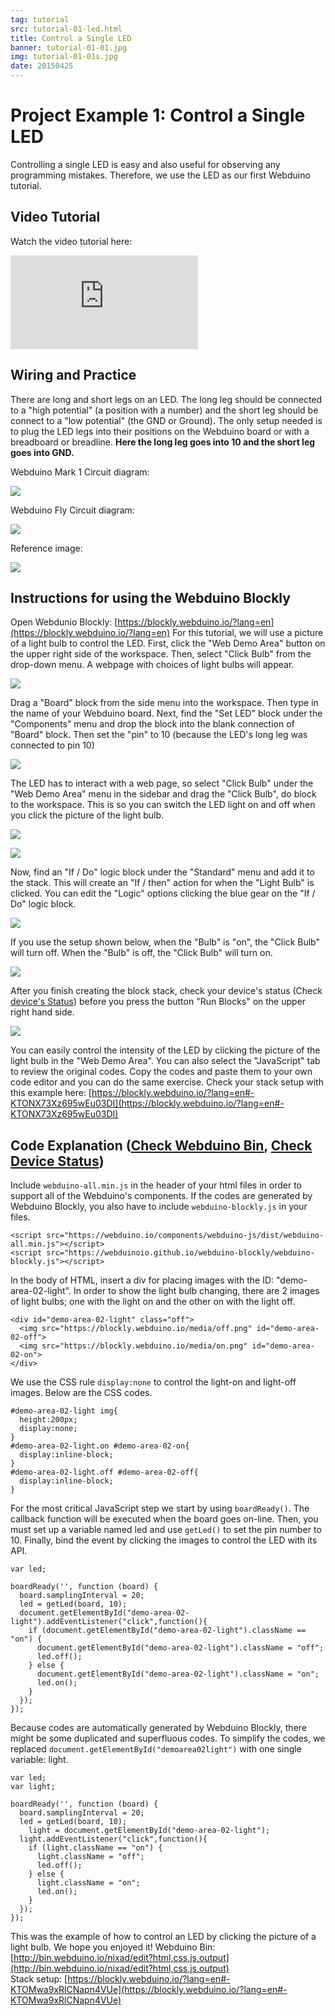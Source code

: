 ```yaml
---
tag: tutorial
src: tutorial-01-led.html
title: Control a Single LED
banner: tutorial-01-01.jpg
img: tutorial-01-01s.jpg
date: 20150425
---
```


<!-- @@master  = ../../_layout.html-->

<!-- @@block  =  meta-->

<title>Project Example 1: Control a Single LED :::: Webduino = Web × Arduino</title>

<meta name="description" content="Controlling a single LED is easy and also useful for observing any programming mistakes. Therefore, we use the LED as our first Webduino tutorial.">

<meta itemprop="description" content="Controlling a single LED is easy and also useful for observing any programming mistakes. Therefore, we use the LED as our first Webduino tutorial.">

<meta property="og:description" content="Controlling a single LED is easy and also useful for observing any programming mistakes. Therefore, we use the LED as our first Webduino tutorial.">

<meta property="og:title" content="Project Example 1: Control a Single LED" >

<meta property="og:url" content="https://webduino.io/tutorials/tutorial-01-led.html">

<meta property="og:image" content="https://webduino.io/img/tutorials/tutorial-01-01s.jpg">

<meta itemprop="image" content="https://webduino.io/img/tutorials/tutorial-01-01s.jpg">

<include src="../_include-tutorials.html"></include>

<!-- @@close-->

<!-- @@block  =  preAndNext-->

<include src="../_include-tutorials-content.html"></include>

<!-- @@close-->




<!-- @@block  =  tutorials-->
# Project Example 1: Control a Single LED

Controlling a single LED is easy and also useful for observing any programming mistakes. Therefore, we use the LED as our first Webduino tutorial. 

## Video Tutorial

<!-- Open the Webduino Blockly for exclusive use of Project Example: [Webduino Blockly Chapter 1-2 : Click the image control LED](https://blockly.webduino.io/?lang=en&&page=tutorials/led-2#-KTOLwx9N81L7ng_37l4)   -->

Watch the video tutorial here:
<iframe class="youtube" src="https://www.youtube.com/embed/8k6Lqu-aqVM" frameborder="0" allowfullscreen></iframe>

## Wiring and Practice

There are long and short legs on an LED. The long leg should be connected to a "high potential" (a position with a number) and the short leg should be connect to a "low potential" (the GND or Ground). The only setup needed is to plug the LED legs into their positions on the Webduino board or with a breadboard or breadline. **Here the long leg goes into 10 and the short leg goes into GND.**

Webduino Mark 1 Circuit diagram:

![](../../img/tutorials/tutorial-01-02.jpg)

Webduino Fly Circuit diagram:

![](../../img/tutorials/tutorial-01-02-fly.jpg)

Reference image:

![](../../img/tutorials/tutorial-01-03.jpg)

## Instructions for using the Webduino Blockly

Open Webdunio Blockly: [https://blockly.webduino.io/?lang=en](https://blockly.webduino.io/?lang=en) For this tutorial, we will use a picture of a light bulb to control the LED. First, click the "Web Demo Area" button on the upper right side of the workspace. Then, select "Click Bulb" from the drop-down menu. A webpage with choices of light bulbs will appear.

![](../../img/tutorials/en/tutorial-01-04.jpg)

Drag a "Board" block from the side menu into the workspace. Then type in the name of your Webduino board. Next, find the "Set LED" block under the "Components" menu and drop the block into the blank connection of "Board" block. Then set the "pin" to 10 (because the LED's long leg was connected to pin 10)  

![](../../img/tutorials/en/tutorial-01-05.jpg)

The LED has to interact with a web page, so select "Click Bulb" under the "Web Demo Area" menu in the sidebar and drag the "Click Bulb", do block to the workspace. This is so you can switch the LED light on and off when you click the picture of the light bulb.

![](../../img/tutorials/en/tutorial-01-06.jpg)

![](../../img/tutorials/en/tutorial-01-07.jpg)

Now, find an "If / Do" logic block under the "Standard" menu and add it to the stack. This will create an "If / then" action for when the "Light Bulb" is clicked. You can edit the "Logic" options clicking the blue gear on the "If / Do" logic block.

![](../../img/tutorials/en/tutorial-01-08.jpg)

If you use the setup shown below, when the "Bulb" is "on", the "Click Bulb" will turn off. When the "Bulb" is off, the "Click Bulb" will turn on. 

![](../../img/tutorials/en/tutorial-01-09.jpg)

After you finish creating the block stack, check your device's status (Check [device's Status](https://webduino.io/device.html)) before you press the button "Run Blocks" on the upper right hand side.

![](../../img/tutorials/tutorial-01-10.jpg)

You can easily control the intensity of the LED by clicking the picture of the light bulb in the "Web Demo Area". You can also select the "JavaScript" tab to review the original codes. Copy the codes and paste them to your own code editor and you can do the same exercise. 
Check your stack setup with this example here: [https://blockly.webduino.io/?lang=en#-KTONX73Xz695wEu03DI](https://blockly.webduino.io/?lang=en#-KTONX73Xz695wEu03DI)



## Code Explanation ([Check Webduino Bin](http://bin.webduino.io/nixad/edit?html,css,js,output), [Check Device Status](https://webduino.io/device.html))

Include `webduino-all.min.js` in the header of your html files in order to support all of the Webduino's components. If the codes are generated by Webduino Blockly, you also have to include `webduino-blockly.js` in your files.

	<script src="https://webduino.io/components/webduino-js/dist/webduino-all.min.js"></script>
	<script src="https://webduinoio.github.io/webduino-blockly/webduino-blockly.js"></script>

In the body of HTML, insert a div for placing images with the ID: "demo-area-02-light". In order to show the light bulb changing, there are 2 images of light bulbs; one with the light on and the other on with the light off.

	<div id="demo-area-02-light" class="off">
	  <img src="https://blockly.webduino.io/media/off.png" id="demo-area-02-off">
	  <img src="https://blockly.webduino.io/media/on.png" id="demo-area-02-on">
	</div>

We use the CSS rule `display:none` to control the light-on and light-off images. Below are the CSS codes.

	#demo-area-02-light img{
	  height:200px;
	  display:none;
	}
	#demo-area-02-light.on #demo-area-02-on{
	  display:inline-block;
	}
	#demo-area-02-light.off #demo-area-02-off{
	  display:inline-block;
	}

For the most critical JavaScript step we start by using `boardReady()`. The callback function will be executed when the board goes on-line. Then, you must set up a variable named led and use `getLed()` to set the pin number to 10. Finally, bind the event by clicking the images to control the LED with its API.

	var led;

	boardReady('', function (board) {
	  board.samplingInterval = 20;
	  led = getLed(board, 10);
	  document.getElementById("demo-area-02-light").addEventListener("click",function(){
	    if (document.getElementById("demo-area-02-light").className == "on") {
	      document.getElementById("demo-area-02-light").className = "off";
	      led.off();
	    } else {
	      document.getElementById("demo-area-02-light").className = "on";
	      led.on();
	    }
	  });
	});

Because codes are automatically generated by Webduino Blockly, there might be some duplicated and superfluous codes. To simplify the codes, we replaced `document.getElementById("demo­area­02­light")` with one single variable: light.

	var led;
	var light;

	boardReady('', function (board) {
	  board.samplingInterval = 20;
	  led = getLed(board, 10);
		light = document.getElementById("demo-area-02-light");
	  light.addEventListener("click",function(){
	    if (light.className == "on") {
	      light.className = "off";
	      led.off();
	    } else {
	      light.className = "on";
	      led.on();
	    }
	  });
	});

This was the example of how to control an LED by clicking the picture of a light bulb. We hope you enjoyed it!
Webduino Bin: [http://bin.webduino.io/nixad/edit?html,css,js,output](http://bin.webduino.io/nixad/edit?html,css,js,output)  
Stack setup: [https://blockly.webduino.io/?lang=en#-KTOMwa9xRlCNapn4VUe](https://blockly.webduino.io/?lang=en#-KTOMwa9xRlCNapn4VUe)

<!-- ## Extension Tutorials of LED

[Webduino Blockly Chapter 1-1: LED ON](https://blockly.webduino.io/?lang=en&page=tutorials/led-1#-KTOMd8SXBiiJ21hoifg)  
[Webduino Blockly Chapter 1-2: Click the image control LED](https://blockly.webduino.io/?lang=en&page=tutorials/led-2#-KTOMnwjhojfCNNtlYue) -->



<!-- @@close-->